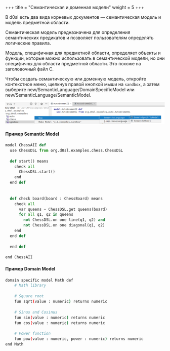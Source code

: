 +++
title = "Семантическая и доменная модели"
weight = 5
+++

В d0sl есть два вида корневых документов — семантическая модель и модель предметной области.

Семантическая модель предназначена для определения семантических предикатов и позволяет пользователям определять логические правила.

Модель, специфичная для предметной области, определяет объекты и функции, которые можно использовать в семантической модели, но они специфичны для области предметной области. Это похоже на заголовочный файл C.

Чтобы создать семантическую или доменную модель, откройте контекстное меню, щелкнув правой кнопкой мыши на `sandbox`, а затем выберите new/SemanticLanguage/DomainSpecificModel или new/SemanticLanguage/SemanticModel.

![New model](root.png)

#### Пример Semantic Model

```python
model ChessAII def
  use ChessDSL from org.d0sl.examples.chess.ChessDSL

  def start() means
    check all
      ChessDSL.start()
    end
  end def


  def check board(board : ChessBoard) means
    check all
      var queens = ChessDSL.get queens(board)
      for all q1, q2 in queens
        not ChessDSL.on one line(q1, q2) and
        not ChessDSL.on one diagonal(q1, q2)
    end
  end def

  end def

end ChessAII
```

#### Пример Domain Model

```bash
domain specific model Math def
    # Math library

    # Square root
    fun sqrt(value : numeric) returns numeric

    # Sinus and Cosinus
    fun sin(value : numeric) returns numeric
    fun cos(value : numeric) returns numeric

    # Power function
    fun pow(value : numeric, power : numeric) returns numeric
end Math
```
